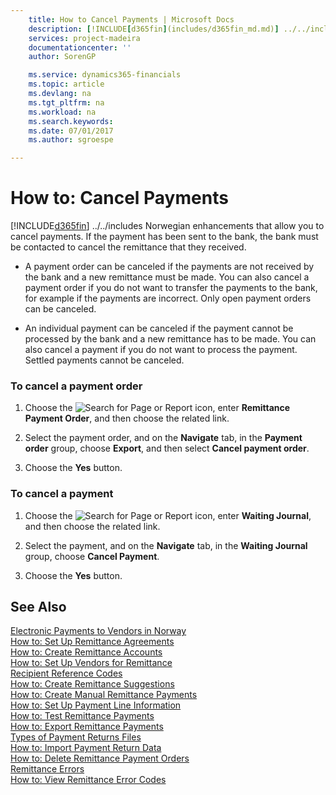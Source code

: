 ```yaml
---
    title: How to Cancel Payments | Microsoft Docs
    description: [!INCLUDE[d365fin](includes/d365fin_md.md)] ../../includes Norwegian enhancements that allow you to cancel payments. If the payment has been sent to the bank, the bank must be contacted to cancel the remittance that they received.
    services: project-madeira
    documentationcenter: ''
    author: SorenGP

    ms.service: dynamics365-financials
    ms.topic: article
    ms.devlang: na
    ms.tgt_pltfrm: na
    ms.workload: na
    ms.search.keywords:
    ms.date: 07/01/2017
    ms.author: sgroespe

---
```

# How to: Cancel Payments
[!INCLUDE[d365fin](includes/d365fin_md.md)] ../../includes Norwegian enhancements that allow you to cancel payments. If the payment has been sent to the bank, the bank must be contacted to cancel the remittance that they received.  
  
-   A payment order can be canceled if the payments are not received by the bank and a new remittance must be made. You can also cancel a payment order if you do not want to transfer the payments to the bank, for example if the payments are incorrect. Only open payment orders can be canceled.  
  
-   An individual payment can be canceled if the payment cannot be processed by the bank and a new remittance has to be made. You can also cancel a payment if you do not want to process the payment. Settled payments cannot be canceled.  
  
### To cancel a payment order  
  
1.  Choose the ![Search for Page or Report](media/ui-search/search_small.png "Search for Page or Report icon") icon, enter **Remittance Payment Order**, and then choose the related link.  
  
2.  Select the payment order, and on the **Navigate** tab, in the **Payment order** group, choose **Export**, and then select **Cancel payment order**.  
  
3.  Choose the **Yes** button.  
  
### To cancel a payment  
  
1.  Choose the ![Search for Page or Report](media/ui-search/search_small.png "Search for Page or Report icon") icon, enter **Waiting Journal**, and then choose the related link.  
  
2.  Select the payment, and on the **Navigate** tab, in the **Waiting Journal** group, choose **Cancel Payment**.  
  
3.  Choose the **Yes** button.  
  
## See Also  
 [Electronic Payments to Vendors in Norway](electronic-payments-to-vendors-in-norway.md)   
 [How to: Set Up Remittance Agreements](how-to-set-up-remittance-agreements.md)   
 [How to: Create Remittance Accounts](how-to-create-remittance-accounts.md)   
 [How to: Set Up Vendors for Remittance](how-to-set-up-vendors-for-remittance.md)   
 [Recipient Reference Codes](recipient-reference-codes.md)   
 [How to: Create Remittance Suggestions](how-to-create-remittance-suggestions.md)   
 [How to: Create Manual Remittance Payments](how-to-create-manual-remittance-payments.md)   
 [How to: Set Up Payment Line Information](how-to-set-up-payment-line-information.md)   
 [How to: Test Remittance Payments](how-to-test-remittance-payments.md)   
 [How to: Export Remittance Payments](how-to-export-remittance-payments.md)   
 [Types of Payment Returns Files](types-of-payment-returns-files.md)   
 [How to: Import Payment Return Data](how-to-import-payment-return-data.md)   
 [How to: Delete Remittance Payment Orders](how-to-delete-remittance-payment-orders.md)   
 [Remittance Errors](remittance-errors.md)   
 [How to: View Remittance Error Codes](how-to-view-remittance-error-codes.md)